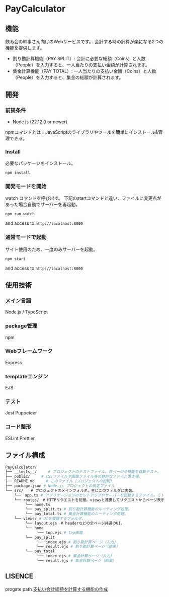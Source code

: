 # PayCalculator
## 機能

飲み会の幹事さん向けのWebサービスです。
会計する時の計算が楽になる2つの機能を提供します。

- 割り勘計算機能（PAY SPLIT）: 会計に必要な総額（Coins）と人数（People）を入力すると、一人当たりの支払い金額が計算されます。
- 集金計算機能（PAY TOTAL）: 一人当たりの支払い金額（Coins）と人数（People）を入力すると、集金の総額が計算されます。

## 開発
### 前提条件

- Node.js (22.12.0 or newer)

npmコマンドとは：JavaScriptのライブラリやツールを簡単にインストール&管理できる。

### Install

必要なパッケージをインストール。

```:console
npm install
```

### 開発モードを開始

watch コマンドを呼び出す。
下記のstartコマンドと違い、ファイルに変更点があった場合自動でサーバーを再起動。

```:console
npm run watch
```

and access to `http://localhost:8000`

### 通常モードで起動

サイト使用のため、一度のみサーバーを起動。

```:console
npm start
```

and access to `http://localhost:8000`

## 使用技術
### メイン言語
Node.js / TypeScript
### package管理
npm
### Webフレームワーク
Express
### templateエンジン
EJS
### テスト
Jest
Puppeteer
### コード整形
ESLint
Prettier

## ファイル構成
```bash
PayCalculator/
├── __tests__/     # プロジェクトのテストファイル。各ページや機能を自動テスト。
├── public/     # CSSファイルや画像ファイル等の静的なファイル置き場。
├── README.md     # このファイル（プロジェクトの説明）
├── package.json # Node.js プロジェクトの設定ファイル
└── src/　　# プロジェクトのメインフォルダ。主にこのフォルダに実装。
    └──　app.ts # アプリケーションのセットアップやサーバーを起動するファイル。ミドルウェアやroutes/で定義されたルーターを読み込む。
    └── routes/　# HTTPリクエストを処理。viewsと連携してリクエストからページ表示までを実行。
         └── home.ts
         └── pay_split.ts # 割り勘計算機能のルーティング処理。
         └── pay_total.ts # 集金計算機能のルーティング処理。
    └── views/ # UIを管理するフォルダ。
    　　　└── layout.ejs　# headerなどの全ページ共通のUI。
         └── home 
              └── top.ejs # top画面
         └── pay_split
              └── index.ejs # 割り勘計算ページ（入力）
              └── result.ejs # 割り勘計算ページ（結果）
         └── pay_total
              └── index.ejs # 集金計算ページ（入力）
              └── result.ejs # 集金計算ページ（結果）

```

## LISENCE
progate path [支払い合計総額を計算する機能の作成](https://app.path.progate.com/tasks/WCf7E-0abXQlxjwUnUAm8/pages/overview)
